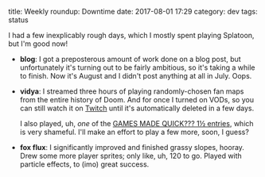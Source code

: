 title: Weekly roundup: Downtime
date: 2017-08-01 17:29
category: dev
tags: status

I had a few inexplicably rough days, which I mostly spent playing Splatoon, but I'm good now!

- **blog**: I got a preposterous amount of work done on a blog post, but unfortunately it's turning out to be fairly ambitious, so it's taking a while to finish.  Now it's August and I didn't post anything at all in July.  Oops.

- **vidya**: I streamed three hours of playing randomly-chosen fan maps from the entire history of Doom.  And for once I turned on VODs, so you can still watch it on [Twitch](https://www.twitch.tv/lexyeevee) until it's automatically deleted in a few days.

    I also played, uh, _one_ of the [GAMES MADE QUICK??? 1½ entries](https://itch.io/jam/games-made-quick-one-and-a-half/entries), which is very shameful.  I'll make an effort to play a few more, soon, I guess?

- **fox flux**: I significantly improved and finished grassy slopes, hooray.  Drew some more player sprites; only like, uh, 120 to go.  Played with particle effects, to (imo) great success.

